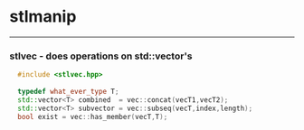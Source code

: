 # stlmanip

---------------------------------------------------------------

### stlvec - does operations on std::vector's

```c++
  #include <stlvec.hpp>
  
  typedef what_ever_type T;
  std::vector<T> combined  = vec::concat(vecT1,vecT2);
  std::vector<T> subvector = vec::subseq(vecT,index,length);
  bool exist = vec::has_member(vecT,T);
```
